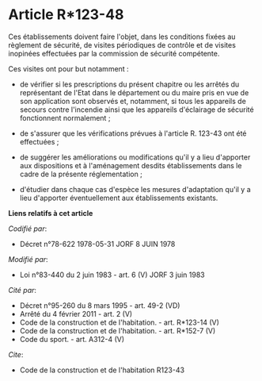 # Article R*123-48

Ces établissements doivent faire l'objet, dans les conditions fixées au règlement de sécurité, de visites périodiques de
contrôle et de visites inopinées effectuées par la commission de sécurité compétente.

Ces visites ont pour but notamment :

- de vérifier si les prescriptions du présent chapitre ou les arrêtés du représentant de l'Etat dans le département ou du
maire pris en vue de son application sont observés et, notamment, si tous les appareils de secours contre l'incendie ainsi
que les appareils d'éclairage de sécurité fonctionnent normalement ;

- de s'assurer que les vérifications prévues à l'article R. 123-43 ont été effectuées ;

- de suggérer les améliorations ou modifications qu'il y a lieu d'apporter aux dispositions et à l'aménagement desdits
établissements dans le cadre de la présente réglementation ;

- d'étudier dans chaque cas d'espèce les mesures d'adaptation qu'il y a lieu d'apporter éventuellement aux établissements
existants.

**Liens relatifs à cet article**

_Codifié par_:

  - Décret n°78-622 1978-05-31 JORF 8 JUIN 1978

_Modifié par_:

  - Loi n°83-440 du 2 juin 1983 - art. 6 (V) JORF 3 juin 1983

_Cité par_:

  - Décret n°95-260 du 8 mars 1995 - art. 49-2 (VD)
  - Arrêté du 4 février 2011 - art. 2 (V)
  - Code de la construction et de l'habitation. - art. R*123-14 (V)
  - Code de la construction et de l'habitation. - art. R*152-7 (V)
  - Code du sport. - art. A312-4 (V)

_Cite_:

  - Code de la construction et de l'habitation R123-43
